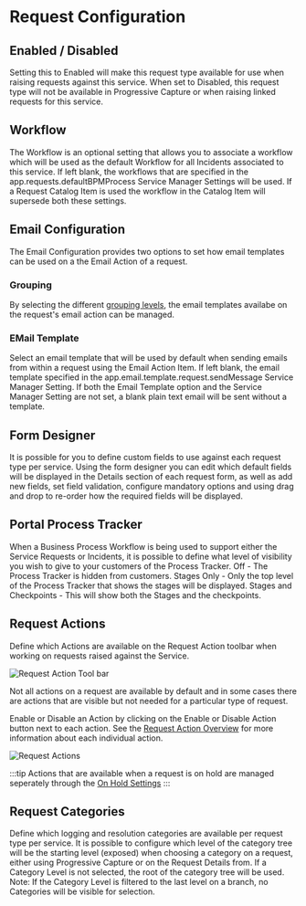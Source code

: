 # Request Configuration
## Enabled / Disabled
Setting this to Enabled will make this request type available for use when raising requests against this service. When set to Disabled, this request type will not be available in Progressive Capture or when raising linked requests for this service.

## Workflow
The Workflow is an optional setting that allows you to associate a workflow which will be used as the default Workflow for all Incidents associated to this service. If left blank, the workflows that are specified in the app.requests.defaultBPMProcess Service Manager Settings will be used. If a Request Catalog Item is used the workflow in the Catalog Item will supersede both these settings.

## Email Configuration
The Email Configuration provides two options to set how email templates can be used on a the Email Action of a request.  

### Grouping
By selecting the different [grouping levels](/servicemanager-config/customize/email-templates#grouping), the email templates availabe on the request's email action can be managed. 

### EMail Template
Select an email template that will be used by default when sending emails from within a request using the Email Action Item. If left blank, the email template specified in the app.email.template.request.sendMessage Service Manager Setting. If both the Email Template option and the Service Manager Setting are not set, a blank plain text email will be sent without a template.

## Form Designer
It is possible for you to define custom fields to use against each request type per service. Using the form designer you can edit which default fields will be displayed in the Details section of each request form, as well as add new fields, set field validation, configure mandatory options and using drag and drop to re-order how the required fields will be displayed.

## Portal Process Tracker
When a Business Process Workflow is being used to support either the Service Requests or Incidents, it is possible to define what level of visibility you wish to give to your customers of the Process Tracker.
Off - The Process Tracker is hidden from customers.
Stages Only - Only the top level of the Process Tracker that shows the stages will be displayed.
Stages and Checkpoints - This will show both the Stages and the checkpoints.

## Request Actions
Define which Actions are available on the Request Action toolbar when working on requests raised against the Service.

![Request Action Tool bar](_books/servicemanager-user-guide/service-portfolio/services/images/request-action-toolbar.png)

Not all actions on a request are available by default and in some cases there are actions that are visible but not needed for a particular type of request. 

Enable or Disable an Action by clicking on the Enable or Disable Action button next to each action. See the [Request Action Overview](/servicemanager-user-guide/service-portfolio/requests/request-actions) for more information about each individual action.

![Request Actions](_books/servicemanager-user-guide/service-portfolio/services/images/request-actions.png)

:::tip
Actions that are available when a request is on hold are managed seperately through the [On Hold Settings](/servicemanager-config/administration/request-settings#on-hold-settings)
:::

## Request Categories
Define which logging and resolution categories are available per request type per service. It is possible to configure which level of the category tree will be the starting level (exposed) when choosing a category on a request, either using Progressive Capture or on the Request Details from. If a Category Level is not selected, the root of the category tree will be used.
Note: If the Category Level is filtered to the last level on a branch, no Categories will be visible for selection.